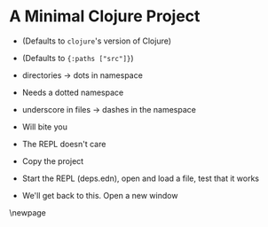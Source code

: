 # A Minimal Clojure Project

* (Defaults to `clojure`'s version of Clojure)
* (Defaults to `{:paths ["src"]}`)

* directories -> dots in namespace
* Needs a dotted namespace
* underscore in files -> dashes in the namespace

* Will bite you
* The REPL doesn't care

* Copy the project
* Start the REPL (deps.edn), open and load a file, test that it works
* We'll get back to this. Open a new window

\newpage